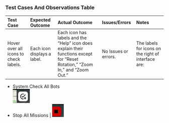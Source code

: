 ### Test Cases And Observations Table
| **Test Case** | **Expected Outcome** | **Actual Outcome** | **Issues/Errors** | **Notes** |
|:--------------|:---------------------|:-------------------|:------------------|:----------|
| Hover over all icons to check labels. | Each icon displays a label. | Each icon has labels and the “Help” icon does explain their functions except for “Reset Rotation,” “Zoom In,” and “Zoom Out.” | No Issues or errors. | The labels for icons on the right of interface are:
* System Check All Bots<br>![System Check](https://raw.githubusercontent.com/Kait211/Practice/main/System_Check_All_Bots.png)
* Stop All Missions |
![Stop All Missions](https://raw.githubusercontent.com/Kait211/Practice/main/Stop%20All%20Missions.png)